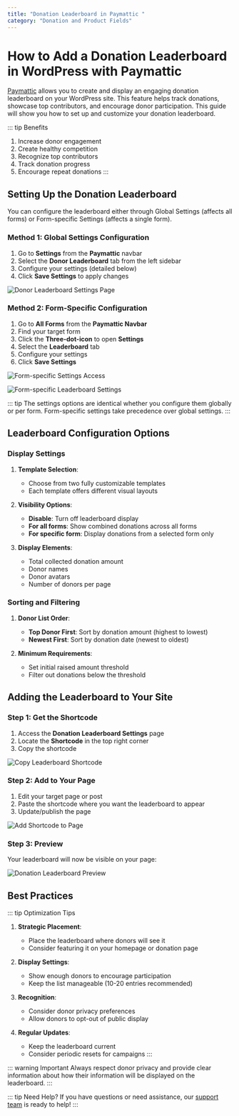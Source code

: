 ```yaml
---
title: "Donation Leaderboard in Paymattic "
category: "Donation and Product Fields"
---
```

# How to Add a Donation Leaderboard in WordPress with Paymattic

[Paymattic](https://paymattic.com/) allows you to create and display an engaging donation leaderboard on your WordPress site. This feature helps track donations, showcase top contributors, and encourage donor participation. This guide will show you how to set up and customize your donation leaderboard.

::: tip Benefits
1. Increase donor engagement
2. Create healthy competition
3. Recognize top contributors
4. Track donation progress
5. Encourage repeat donations
:::

## Setting Up the Donation Leaderboard

You can configure the leaderboard either through Global Settings (affects all forms) or Form-specific Settings (affects a single form).

### Method 1: Global Settings Configuration

1. Go to **Settings** from the **Paymattic** navbar
2. Select the **Donor Leaderboard** tab from the left sidebar
3. Configure your settings (detailed below)
4. Click **Save Settings** to apply changes

![Donor Leaderboard Settings Page](/images/donation-and-product-fields/how-to-add-donation-leaderboard-in-wordpress-with-paymattic/Donor-Leaderboard-Settings-Page-scaled.webp)

### Method 2: Form-Specific Configuration

1. Go to **All Forms** from the **Paymattic Navbar**
2. Find your target form
3. Click the **Three-dot-icon** to open **Settings**
4. Select the **Leaderboard** tab
5. Configure your settings
6. Click **Save Settings**

![Form-specific Settings Access](/images/donation-and-product-fields/how-to-add-donation-leaderboard-in-wordpress-with-paymattic/Specific-forms-settings-option-scaled.webp)

![Form-specific Leaderboard Settings](/images/donation-and-product-fields/how-to-add-donation-leaderboard-in-wordpress-with-paymattic/Donation-leaderbord-settings-under-a-specific-forms-settings-scaled.webp)

::: tip
The settings options are identical whether you configure them globally or per form. Form-specific settings take precedence over global settings.
:::

## Leaderboard Configuration Options

### Display Settings

1. **Template Selection**:
   - Choose from two fully customizable templates
   - Each template offers different visual layouts

2. **Visibility Options**:
   - **Disable**: Turn off leaderboard display
   - **For all forms**: Show combined donations across all forms
   - **For specific form**: Display donations from a selected form only

3. **Display Elements**:
   - Total collected donation amount
   - Donor names
   - Donor avatars
   - Number of donors per page

### Sorting and Filtering

1. **Donor List Order**:
   - **Top Donor First**: Sort by donation amount (highest to lowest)
   - **Newest First**: Sort by donation date (newest to oldest)

2. **Minimum Requirements**:
   - Set initial raised amount threshold
   - Filter out donations below the threshold

## Adding the Leaderboard to Your Site

### Step 1: Get the Shortcode

1. Access the **Donation Leaderboard Settings** page
2. Locate the **Shortcode** in the top right corner
3. Copy the shortcode

![Copy Leaderboard Shortcode](/images/donation-and-product-fields/how-to-add-donation-leaderboard-in-wordpress-with-paymattic/Copy-ShortCode-scaled.webp)

### Step 2: Add to Your Page

1. Edit your target page or post
2. Paste the shortcode where you want the leaderboard to appear
3. Update/publish the page

![Add Shortcode to Page](/images/donation-and-product-fields/how-to-add-donation-leaderboard-in-wordpress-with-paymattic/Paste-the-shortcode-into-Donation-Page-scaled.webp)

### Step 3: Preview

Your leaderboard will now be visible on your page:

![Donation Leaderboard Preview](/images/donation-and-product-fields/how-to-add-donation-leaderboard-in-wordpress-with-paymattic/Preview-of-Donation-Leaderboard.webp)

## Best Practices

::: tip Optimization Tips
1. **Strategic Placement**:
   - Place the leaderboard where donors will see it
   - Consider featuring it on your homepage or donation page
   
2. **Display Settings**:
   - Show enough donors to encourage participation
   - Keep the list manageable (10-20 entries recommended)
   
3. **Recognition**:
   - Consider donor privacy preferences
   - Allow donors to opt-out of public display
   
4. **Regular Updates**:
   - Keep the leaderboard current
   - Consider periodic resets for campaigns
:::

::: warning Important
Always respect donor privacy and provide clear information about how their information will be displayed on the leaderboard.
:::

::: tip Need Help?
If you have questions or need assistance, our [support team](https://wpmanageninja.com/support-tickets/) is ready to help!
:::
